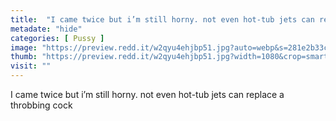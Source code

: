 ```yaml
---
title:  "I came twice but i’m still horny. not even hot-tub jets can replace a throbbing cock"
metadate: "hide"
categories: [ Pussy ]
image: "https://preview.redd.it/w2qyu4ehjbp51.jpg?auto=webp&s=281e2b33c937fff1701ff753eb31100c1cf657ee"
thumb: "https://preview.redd.it/w2qyu4ehjbp51.jpg?width=1080&crop=smart&auto=webp&s=561ccb21362b932348b076cf139ec813e97e0bd6"
visit: ""
---
```

I came twice but i’m still horny. not even hot-tub jets can replace a throbbing cock
